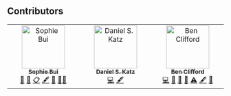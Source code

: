 ## Contributors

<!-- ALL-CONTRIBUTORS-LIST:START - Do not remove or modify this section -->
<!-- prettier-ignore-start -->
<!-- markdownlint-disable -->
<table>
  <tbody>
    <tr>
      <td align="center" valign="top" width="14.28%"><a href="https://www.linkedin.com/in/buisophie/"><img src="https://avatars.githubusercontent.com/u/23347055?v=4?s=100" width="100px;" alt="Sophie Bui"/><br /><sub><b>Sophie Bui</b></sub></a><br /><a href="#projectManagement-sophie-bui" title="Project Management">📆</a> <a href="#design-sophie-bui" title="Design">🎨</a> <a href="#eventOrganizing-sophie-bui" title="Event Organizing">📋</a> <a href="#content-sophie-bui" title="Content">🖋</a> <a href="#promotion-sophie-bui" title="Promotion">📣</a> <a href="#mentoring-sophie-bui" title="Mentoring">🧑‍🏫</a></td>
      <td align="center" valign="top" width="14.28%"><a href="https://danielskatz.org"><img src="https://avatars.githubusercontent.com/u/2913845?v=4?s=100" width="100px;" alt="Daniel S. Katz"/><br /><sub><b>Daniel S. Katz</b></sub></a><br /><a href="#code-danielskatz" title="Code">💻</a> <a href="#content-danielskatz" title="Content">🖋</a></td>
      <td align="center" valign="top" width="14.28%"><a href="http://www.hawaga.org.uk/ben/tech/"><img src="https://avatars.githubusercontent.com/u/280107?v=4?s=100" width="100px;" alt="Ben Clifford"/><br /><sub><b>Ben Clifford</b></sub></a><br /><a href="#code-benclifford" title="Code">💻</a> <a href="#maintenance-benclifford" title="Maintenance">🚧</a> <a href="#doc-benclifford" title="Documentation">📖</a> <a href="#ideas-benclifford" title="Ideas, Planning, & Feedback">🤔</a> <a href="#test-benclifford" title="Tests">⚠️</a> <a href="#content-benclifford" title="Content">🖋</a> <a href="#blog-benclifford" title="Blogposts">📝</a></td>
    </tr>
  </tbody>
</table>

<!-- markdownlint-restore -->
<!-- prettier-ignore-end -->

<!-- ALL-CONTRIBUTORS-LIST:END -->
